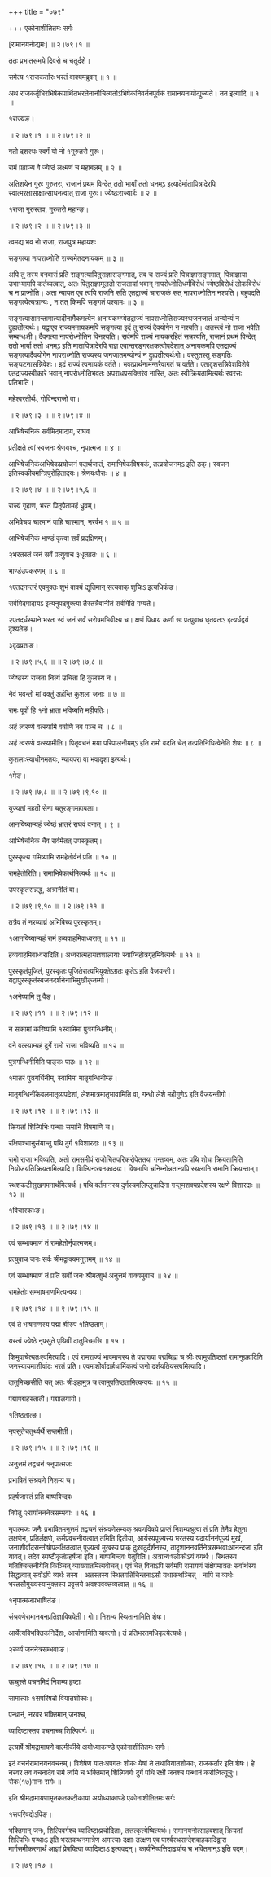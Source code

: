 +++
title = "०७९"

+++
एकोनाशीतितमः सर्गः  

\[रामानयनोद्यमः\] ॥ २।७९।१ ॥   

ततः प्रभातसमये दिवसे च चतुर्दशे।  

समेत्य १राजकर्तारः भरतं वाक्यमब्रुवन्  ॥  १  ॥   

अथ राजकर्तृभिरभिषेकप्रार्थितभरतेनानौचित्यतोऽभिषेकनिवर्तनपूर्वकं रामानयनायोद्युज्यते। तत इत्यादि ॥ १ ॥   

१राज्यङ।  

 ॥ २।७९।१ ॥  ॥ २।७९।२ ॥   

गतो दशरथः स्वर्गं यो नो १गुरुतरो गुरुः।  

रामं प्रव्राज्य वै ज्येष्ठं लक्ष्मणं च महाबलम्  ॥  २  ॥   

अतिशयेन गुरुः गुरुतरः, राजानं प्रथम विन्देत् ततो भार्यां ततो धनम्ऽ इत्यादेर्मातापित्रादेरपि स्वात्मरक्षासाक्षात्साधनत्वात् राजा गुरुः। ज्येष्ठःराज्यार्हः  ॥  २  ॥   

१राजा गुरुस्तव, गुरुतरो महान्ङ।  

 ॥ २।७९।२ ॥  ॥ २।७९।३ ॥   

त्वमद्य भव नो राजा, राजपुत्र महायशः  

सङ्गत्या नापराध्नोति राज्यमेतदनायकम्  ॥  ३  ॥   

अपि तु तस्य वनवासं प्रति सङ्गत्यापितुराज्ञासङ्गमात्, तव च राज्यं प्रति पित्राज्ञासङ्गमात्, पित्राज्ञाया उभाभ्यामपि कर्तव्यत्वात्, अतः पितुराज्ञामूलतो राजतायां भवान् नापरोध्नोतिधर्मविरोधं ज्येष्ठविरोधं लोकविरोधं च न प्राप्नोति। अता न्यायत एव त्वयि राजनि सति एतद्राज्यं चाराजकं सत् नापराध्नोतिन नश्यति। बहुवदति सङ्गत्येत्यत्रान्यः , न तत् किमपि सङ्गतं पश्यामः  ॥  ३  ॥   

सङ्गत्यासामन्तामात्यादीनामैकमत्येन अनायकमप्येतद्राज्यं नापराध्नोतिराज्यस्थजनजातं अन्योन्यं न द्रुह्यतीत्यर्थः। यद्वाएव राज्यमनायकमपि सङ्गत्या इदं तु राज्यं दैवयोगेन न नश्यति। अतस्त्वं नो राजा भवेति सम्बन्धःती। दैवगत्या नापरोध्नोतिन विनश्यति। सर्वमपि राज्यं नायकरहितं सन्नश्यति, राजानं प्रथमं विन्देत् ततो भार्या ततो धनम्ऽ इति मातापित्रादेरपि राज्ञ एवान्तरङ्गरक्षकत्वोपदेशात् अनायकमपि एतद्राज्यं सङ्गत्यादैवयोगेन नापराध्नोति राज्यस्य जनजातमन्योन्यं न द्रुह्यतीत्यर्थःगो। वस्तुतस्तु सङ्गतिः सङ्घटनासन्निवेशः। इदं राज्यं त्वनायकं वर्तते। भवत्प्रार्थनामन्तरैवागतं च वर्तते। एतादृशसन्निवेशविशेषे एतद्राज्यस्वीकारे भवान् नापरोध्नोतिभवतः अपराधप्रसक्तिरेव नास्ति, अतः स्वीक्रियतामित्यर्थः स्वरसः प्रतिभाति।  

महेश्वरतीर्थः, गोविन्दराजो वा।  

 ॥ २।७९।३ ॥  ॥ २।७९।४ ॥   

आभिषेचनिकं सर्वमिदमादाय, राघव  

प्रतीक्षते त्वां स्वजनः श्रेणयश्च, नृपात्मज  ॥  ४  ॥   

आभिषेचनिकंअभिषेकप्रयोजनं पदार्थजातं, रामाभिषेकविषयकं, तत्प्रयोजनम्ऽ इति ठक्। स्वजन इतिस्वकीयमन्त्रिपुरोहितादयः। श्रेणयःपौराः  ॥  ४  ॥   

 ॥ २।७९।४ ॥  ॥ २।७९।५,६ ॥   

राज्यं गृहाण, भरत पितृपैतामहं ध्रुवम्।  

अभिषेचय चात्मानं पाहि चास्मान्, नरर्षभ १  ॥  ५  ॥   

आभिषेचनिकं भाण्डं कृत्वा सर्वं प्रदक्षिणम्।  

२भरतस्तं जनं सर्वं प्रत्युवाच ३धृतव्रतः  ॥  ६  ॥   

भाण्डंउपकरणम्  ॥  ६  ॥   

१एतदनन्तरं एवमुक्तः शुभं वाक्यं द्युतिमान् सत्यवाक् शुचिःऽ इत्यधिकंङ।  

सर्वमिदमादायऽ इत्यनुपदमुक्त्या तैस्तत्रैवानीतं सर्वमिति गम्यते।  

२एतदर्धस्थाने भरतः स्वं जनं सर्वं सरोषमभिवीक्ष्य च। क्षणं पिधाय कर्णौ सः प्रत्युवाच धृतव्रतःऽ इत्यर्धद्वयं दृश्यतेङ।  

३दृढव्रतःङ।  

 ॥ २।७९।५,६ ॥  ॥ २।७९।७,८ ॥   

ज्येष्ठस्य राजता नित्यं उचिता हि कुलस्य नः।  

नैवं भवन्तो मां वक्तुं अर्हन्ति कुशला जनाः  ॥  ७  ॥   

रामः पूर्वो हि १नो भ्राता भविष्यति महीपतिः।  

अहं त्वरण्ये वत्स्यामि वर्षाणि नव पञ्च च  ॥  ८  ॥   

अहं त्वरण्ये वत्स्यामीति। पितृवचनं मया परिपालनीयम्ऽ इति रामो वदति चेत् तत्प्रतिनिधित्वेनेति शेषः ॥ ८ ॥   

कुशलाःस्वाधीनमतयः, न्यायपरा वा भवादृशा इत्यर्थः।  

१मेङ।  

 ॥ २।७९।७,८ ॥  ॥ २।७९।९,१० ॥   

युज्यतां महती सेना चतुरङ्गमहाबला।  

आनयिष्याम्यहं ज्येष्ठं भ्रातरं राघवं वनात्  ॥  ९  ॥   

आभिषेचनिकं चैव सर्वमेतत् उपस्कृतम्।  

पुरस्कृत्य गमिष्यामि रामहेतोर्वनं प्रति  ॥  १०  ॥   

रामहेतोरिति। रामाभिषेकार्थमित्यर्थः  ॥  १०  ॥   

उपस्कृतंसन्नद्धं, अत्रानीतं वा।  

 ॥ २।७९।९,१० ॥  ॥ २।७९।११ ॥   

तत्रैव तं नरव्याघ्रं अभिषिच्य पुरस्कृतम्।  

१आनयिष्याम्यहं रामं हव्यवाहमिवाध्वरात्  ॥  ११  ॥   

हव्यवाहमिवाध्वरादिति। अध्वरात्महायज्ञशालायाः स्वाग्निहोत्रगृहमिवेत्यर्थः  ॥  ११  ॥   

पुरस्कृतंपूजितं, पुरस्कृतः पूजितेरात्यभियुक्तेऽग्रतः कृतेऽ इति वैजयन्ती। यद्वापुरस्कृतंस्वजनदर्शनेनाभिमुखीकृतम्गो।  

१अनेष्यामि तु वैङ।  

 ॥ २।७९।११ ॥  ॥ २।७९।१२ ॥   

न सकामां करिष्यामि १स्वामिमां पुत्रगन्धिनीम्।  

वने वत्स्याम्यहं दुर्गे रामो राजा भविष्यति  ॥  १२  ॥   

पुत्रगन्धिनीमिति पाङ्कः पाठः  ॥  १२  ॥   

१मातरं पुत्रगर्धिनीम्, स्वामिमा मातृगन्धिनीम्ङ।  

मातृगन्धिनींकेवलमातृव्यपदेशां, लेशमात्रमातृभावामिति वा, गन्धो लेशे महीगुणेऽ इति वैजयन्तीगो।  

 ॥ २।७९।१२ ॥  ॥ २।७९।१३ ॥   

क्रियतां शिल्पिभिः पन्थाः समानि विषमाणि च।  

रक्षिणश्चानुसंयान्तु पथि दुर्ग १विशारदाः  ॥  १३  ॥   

रामो राजा भविष्यति, अतो रामसमीपं राजोचितपरिकरोपेततया गन्तव्यम्, अतः पथि शोधः क्रियतामिति नियोजयतिक्रियतामित्यादि। शिल्पिनःखनकादयः। विषमाणि चनिम्नोन्नतान्यपि स्थलानि समानि क्रियन्ताम्।  

रथशकटीसुखगमनार्थमित्यर्थः। पथि वर्तमानस्य दुर्गस्यमलिम्लुचादिना गन्तुमशक्यप्रदेशस्य रक्षणे विशारदाः ॥ १३ ॥   

१विचारकाःङ।  

 ॥ २।७९।१३ ॥  ॥ २।७९।१४ ॥   

एवं सम्भाषमाणं तं रामहेतोर्नृपात्मजम्।  

प्रत्युवाच जनः सर्वः श्रीमद्वाक्यमनुत्तमम्  ॥  १४  ॥   

एवं सम्भाषमाणं तं प्रति सर्वो जनः श्रीमत्शुभं अनुत्तमं वाक्यमुवाच  ॥  १४  ॥   

रामहेतोः सम्भाषमाणमित्यन्वयः।  

 ॥ २।७९।१४ ॥  ॥ २।७९।१५ ॥   

एवं ते भाषमाणस्य पद्मा श्रीरुप १तिष्ठताम्।  

यस्त्वं ज्येष्ठे नृपसुते पृथिवीं दातुमिच्छसि  ॥  १५  ॥   

किमुवाचेत्यतःएवमित्यादि। एवं रामराज्यं भाषमाणस्य ते पद्माख्या पद्मचिह्ना च श्रीः त्वामुपतिष्ठतां रामानुग्रहादिति जनस्यायमाशीर्वादः भरतं प्रति। एवमाशीर्वादार्हधार्मिकत्वं जनो दर्शयतियस्त्वमित्यादि।  

दातुमिच्छसीति यत् अतः श्रीःइहामुत्र च त्वामुपतिष्ठतामित्यन्वयः  ॥  १५  ॥   

पद्मापद्महस्ताती। पद्मालयागो।  

१तिष्ठतात्ङ।  

नृपसुतेचतुर्थ्यर्थे सप्तमीती।  

 ॥ २।७९।१५ ॥  ॥ २।७९।१६ ॥   

अनुत्तमं तद्वचनं १नृपात्मजः  

प्रभाषितं संश्रवणे निशम्य च।  

प्रहर्षजास्तं प्रति बाष्पबिन्दवः  

निपेतु २रार्यानननेत्रसम्भवाः  ॥  १६  ॥   

नृपात्मजः जनैः प्रभाषितमनुत्तमं तद्वचनं संश्रवणेसम्यक् श्रवणविषये प्राप्तं निशम्यश्रुत्वा तं प्रति तेनैव हेतुना लक्षणेन, प्रतिर्लक्षणे, कर्मप्रवचनीयत्वात् तमिति द्वितीया, आर्यस्यपूज्यस्य भरतस्य यदार्याननंपूज्यं मुखं, जनाशीर्वादसन्तोषोपलक्षितत्वात् पूज्यत्वं मुखस्य प्राक् दुःखदुर्दर्शनस्य, तादृशाननवर्तिनेत्रसम्भवाःआनन्दजा इति यावत्। तदेव स्पष्टीकृतंप्रहर्षजा इति। बाष्पबिन्दवः पेतुरिति। अत्रान्यःश्लोकोऽयं वयर्थः। स्थितस्य गतिश्चिन्तनीयेति किञ्चित् व्याख्यातमित्यवोचत्। एवं चेत् विनाऽपि सर्वमपि रामायणं संक्षेपमात्रतः सर्वार्थस्य सिद्धत्वात् सर्वोऽपि व्यर्थः तस्य। अतस्तस्य स्थितगतिचिन्तनाऽसौ यथाकथञ्चित्। नापि च व्यर्थः भरतसौमुख्यस्यानुक्तस्य प्रवृत्तये अवश्यवक्तव्यत्वात्  ॥  १६  ॥   

१नृपात्मजप्रभाषितंङ।  

संश्रवणेरामानयनप्रतिज्ञाविषयेती। गो। निशम्य स्थितानामिति शेषः।  

आर्येत्यविभक्तिकनिर्देशः, आर्याणामिति यावत्गो। तं प्रतिभरतमधिकृत्येत्यर्थः।  

२रुर्व्यं जननेत्रसम्भवाःङ।  

 ॥ २।७९।१६ ॥  ॥ २।७९।१७ ॥   

ऊचुस्ते वचनमिदं निशम्य हृष्टाः  

सामात्याः १सपरिषदो वियातशोकाः।  

पन्थानं, नरवर भक्तिमान् जनश्च,  

व्यादिष्टास्तव वचनाच्च शिल्पिवर्गः ॥   

इत्यार्षे श्रीमद्रामायणे वाल्मीकीये अयोध्याकाण्डे एकोनाशीतितमः सर्गः।  

इदं वचनंरामानयनवचनम्। विशेषेण यातःअपगतः शोकः येषां ते तथावियातशोकाः, राजकर्तार इति शेषः। हे नरवर तव वचनादेव रामे त्वयि च भक्तिमान् शिल्पिवर्गः दुर्गे पथि रक्षी जनश्च पन्थानं करोत्वित्यूचुः। सेक(१७)मानः सर्गः ॥   

इति श्रीमद्रामायणामृतकतकटीकायां अयोध्याकाण्डे एकोनाशीतितमः सर्गः  

१सपरिषदोऽपिङ।  

भक्तिमान् जनः, शिल्पिवर्गश्च व्यादिष्टाःप्रचोदिताः, तत्तत्कृत्येष्वित्यर्थः। रामानयनोत्साहवशात् क्रियतां शिल्पिभिः पन्थाःऽ इति भरतकथनमात्रेण अमात्याः दक्षाः तत्क्षण एव पार्श्वस्थसन्देशवाहकादिद्वारा मार्गसमीकरणार्थं आज्ञां प्रेषयित्वा व्यादिष्टाःऽ इत्यवदन्। कार्यनिष्पत्तिदार्ढ्याय च भक्तिमान्ऽ इति पदम्।  

 ॥ २।७९।१७ ॥   

